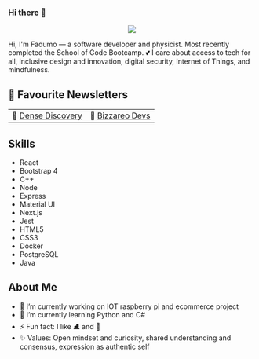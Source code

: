 ### Hi there 👋



<p align="center">
<img src="https://user-images.githubusercontent.com/13490001/97367217-f8363e00-1865-11eb-8f20-aa565a75df2e.gif">
</p>

Hi, I'm Fadumo — a software developer and physicist. Most recently completed the School of Code Bootcamp. 💕 I care about access to tech for all, inclusive design and innovation, digital security, Internet of Things, and mindfulness. 

## 📌 Favourite Newsletters
| | |
| :--- | :--- |
| 💖 [Dense Discovery](https://www.densediscovery.com/) | 🔪 [Bizzareo Devs](https://bizzarodevs.com/) |

## Skills
- React
- Bootstrap 4
- C++
- Node
- Express
- Material UI
- Next.js
- Jest
- HTML5
- CSS3
- Docker
- PostgreSQL
- Java

## About Me

- 🔭 I’m currently working on IOT raspberry pi and ecommerce project
- 🌱 I’m currently learning Python and C# 
- ⚡ Fun fact: I like ⛸️ and 🔭
- ✨ Values: Open mindset and curiosity, shared understanding and consensus, expression as authentic self

